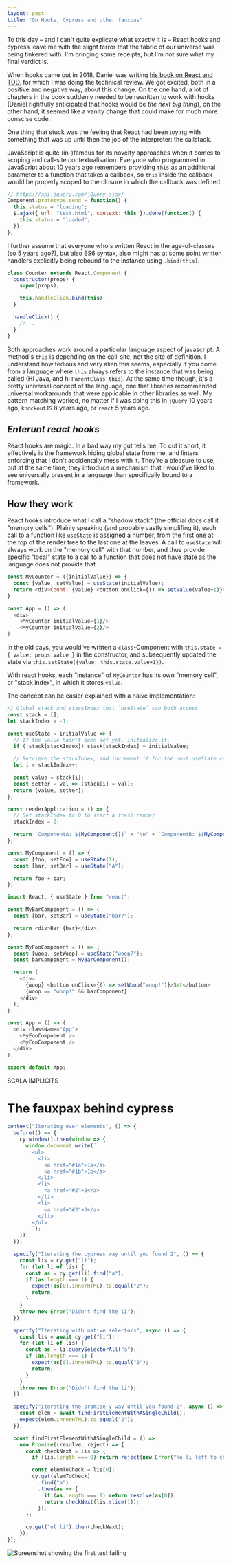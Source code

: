 ```yaml
---
layout: post
title: "On Hooks, Cypress and other fauxpas"
---
```


To this day – and I can't quite explicate what exactly it is – React hooks and cypress leave me with the slight terror that the fabric of our universe was being tinkered with. I'm bringing some receipts, but I'm not sure what my final verdict is.

When hooks came out in 2018, Daniel was writing [his book on React and TDD](https://www.packtpub.com/eu/web-development/mastering-react-test-driven-development), for which I was doing the technical review. We got excited, both in a positive and negative way, about this change. On the one hand, a lot of chapters in the book suddenly needed to be rewritten to work with hooks (Daniel rightfully anticipated that hooks would be _the next big thing_), on the other hand, it seemed like a vanity change that could make for much more conscise code.

One thing that stuck was the feeling that React had been toying with something that was up until then the job of the interpreter: the callstack.

JavaScript is quite (in-)famous for its novelty approaches when it comes to scoping and call-site contextualisation. Everyone who programmed in JavaScript about 10 years ago remembers providing `this` as an additional parameter to a function that takes a callback, so `this` inside the callback would be properly scoped to the closure in which the callback was defined.

```js
// https://api.jquery.com/jQuery.ajax/
Component.prototype.send = function() {
  this.status = "loading";
  $.ajax({ url: "test.html", context: this }).done(function() {
    this.status = "loaded";
  });
};
```

I further assume that everyone who's written React in the age-of-classes (so 5 years ago?), but also ES6 syntax, also might has at some point written handlers explicitly being rebound to the instance using `.bind(this)`.

```js
class Counter extends React.Component {
  constructor(props) {
    super(props);

    this.handleClick.bind(this);
  }

  handleClick() {
    // ...
  }
}
```

Both approaches work around a particular language aspect of javascript: A method's `this` is depending on the call-site, not the site of definition. I understand how tedious and very alien this seems, especially if you come from a language where `this` always refers to the instance that was being called (Hi Java, and hi `ParentClass.this`). At the same time though, it's a pretty universal concept of the language, one that libraries recommended universal workarounds that were applicable in other libraries as well. My pattern matching worked, no matter if I was doing this in `jQuery` 10 years ago, `knockoutJS` 8 years ago, or `react` 5 years ago.

## *Enterunt react hooks*

React hooks are magic. In a bad way my gut tells me. To cut it short, it effectively is the framework hiding global state from me, and linters enforcing that I don't accidentally mess with it. They're a pleasure to use, but at the same time, they introduce a mechanism that I would've liked to see universally present in a language than specifically bound to a framework.

## How they work

React hooks introduce what I call a "shadow stack" (the official docs call it "memory cells"). Plainly speaking (and probably vastly simplifing it), each call to a function like `useState` is assigned a number, from the first one at the top of the render tree to the last one at the leaves. A call to `useState` will always work on the "memory cell" with that number, and thus provide specific "local" state to a call to a function that does not have state as the language does not provide that.

```js
const MyCounter = ({initialValue}) => {
  const [value, setValue] = useState(initialValue);
  return <div>Count: {value} <button onClick={() => setValue(value+1)}>+</button></div>
}

const App = () => (
  <div>
    <MyCounter initialValue={1}/>
    <MyCounter initialValue={2}/>
)
```

In the old days, you would've written a `class`-Component with `this.state = { value: props.value }` in the constructor, and subsequently updated the state via `this.setState({value: this.state.value+1})`.

With react hooks, each "instance" of `MyCounter` has its own "memory cell", or "stack index", in which it stores `value`.

The concept can be easier explained with a naive implementation:

```js
// Global stack and stackIndex that `useState` can both access
const stack = [];
let stackIndex = -1;

const useState = initialValue => {
  // If the value hasn't been set yet, initialize it.
  if (!stack[stackIndex]) stack[stackIndex] = initialValue;

  // Retrieve the stackIndex, and increment it for the next useState call
  let i = stackIndex++;

  const value = stack[i];
  const setter = val => (stack[i] = val);
  return [value, setter];
};

const renderApplication = () => {
  // Set stackIndex to 0 to start a fresh render
  stackIndex = 0;

  return `ComponentA: ${MyComponent()}` + "\n" + `ComponentB: ${MyComponent()}`;
};

const MyComponent = () => {
  const [foo, setFoo] = useState(1);
  const [bar, setBar] = useState("A");

  return foo + bar;
};
```

```js
import React, { useState } from "react";

const MyBarComponent = () => {
  const [bar, setBar] = useState("bar?");

  return <div>Bar {bar}</div>;
};

const MyFooComponent = () => {
  const [woop, setWoop] = useState("woop?");
  const barComponent = MyBarComponent();

  return (
    <div>
      {woop} <button onClick={() => setWoop("woop!")}>Set</button>
      {woop == "woop!" && barComponent}
    </div>
  );
};

const App = () => (
  <div className="App">
    <MyFooComponent />
    <MyFooComponent />
  </div>
);

export default App;
```


SCALA IMPLICITS


# The fauxpax behind cypress

```js
context("Iterating over elements", () => {
  before(() => {
    cy.window().then(window => {
      window.document.write(`
        <ul>
          <li>
            <a href="#1a">1a</a>
            <a href="#1b">1b</a>
          </li>
          <li>
            <a href="#2">2</a>
          </li>
          <li>
            <a href="#3">3</a>
          </li>
        </ul>
        `);
    });
  });

  specify("Iterating the cypress way until you found 2", () => {
    const lis = cy.get("li");
    for (let li of lis) {
      const as = cy.get(li).find("a");
      if (as.length === 1) {
        expect(as[0].innerHTML).to.equal("2");
        return;
      }
    }
    throw new Error("Didn't find the li");
  });

  specify("Iterating with native selectors", async () => {
    const lis = await cy.get("li");
    for (let li of lis) {
      const as = li.querySelectorAll("a");
      if (as.length === 1) {
        expect(as[0].innerHTML).to.equal("2");
        return;
      }
    }
    throw new Error("Didn't find the li");
  });

  specify("Iterating the promise-y way until you found 2", async () => {
    const elem = await findFirstElementWithASingleChild();
    expect(elem.innerHTML).to.equal("2");
  });

  const findFirstElementWithASingleChild = () =>
    new Promise((resolve, reject) => {
      const checkNext = lis => {
        if (lis.length === 0) return reject(new Error("No li left to check"));

        const elemToCheck = lis[0];
        cy.get(elemToCheck)
          .find("a")
          .then(as => {
            if (as.length === 1) return resolve(as[0]);
            return checkNext(lis.slice(1));
          });
      };

      cy.get("ul li").then(checkNext);
    });
});
```

![Screenshot showing the first test failing](/assets/on-hooks-cypress-and-other-fauxpas--cypress.png)

##
